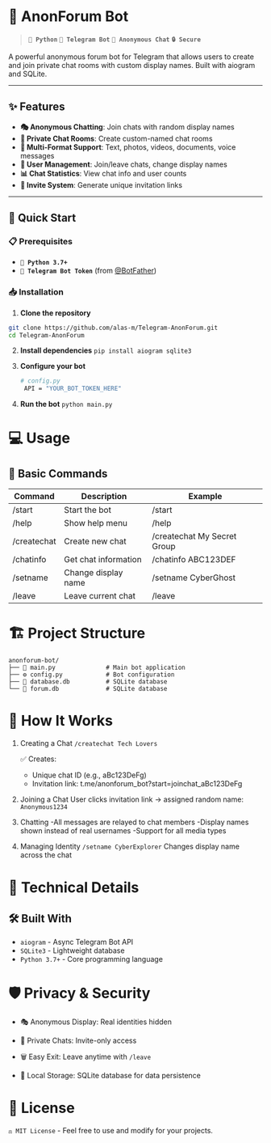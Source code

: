 # 🤖 AnonForum Bot

> **`🐍 Python`** **`🤖 Telegram Bot`** **`💬 Anonymous Chat`** **`🔒 Secure`**

A powerful anonymous forum bot for Telegram that allows users to create and join private chat rooms with custom display names. Built with aiogram and SQLite.

---

## ✨ Features

- **🎭 Anonymous Chatting**: Join chats with random display names
- **🔗 Private Chat Rooms**: Create custom-named chat rooms
- **📱 Multi-Format Support**: Text, photos, videos, documents, voice messages
- **👥 User Management**: Join/leave chats, change display names
- **📊 Chat Statistics**: View chat info and user counts
- **🔗 Invite System**: Generate unique invitation links

---

## 🚀 Quick Start

### 📋 Prerequisites
- **`🐍 Python 3.7+`**
- **`🤖 Telegram Bot Token`** (from [@BotFather](https://t.me/BotFather))

### 📥 Installation

1. **Clone the repository**
  ```bash
  git clone https://github.com/alas-m/Telegram-AnonForum.git
  cd Telegram-AnonForum
  ```

2. **Install dependencies**
   ```pip install aiogram sqlite3```
   
4. **Configure your bot**
   ```bash
   # config.py
    API = "YOUR_BOT_TOKEN_HERE"
   ```
5. **Run the bot**
   `python main.py `

# 💻 Usage
## 🎯 Basic Commands

| Command | Description | Example |
|---------|-------------|---------|
| /start | Start the bot | /start |
| /help | Show help menu | /help |
| /createchat | Create new chat | /createchat My Secret Group |
| /chatinfo | Get chat information | /chatinfo ABC123DEF |
| /setname | Change display name | /setname CyberGhost |
| /leave | Leave current chat | /leave |

# 🏗️ Project Structure
```
anonforum-bot/
├── 🤖 main.py              # Main bot application
├── ⚙️ config.py            # Bot configuration
├── 💾 database.db          # SQLite database
└── 💾 forum.db             # SQLite database
```

# 🎨 How It Works
1. Creating a Chat
   `/createchat Tech Lovers`

   ✅ Creates:
   - Unique chat ID (e.g., aBc123DeFg)
   - Invitation link: t.me/anonforum_bot?start=joinchat_aBc123DeFg

2. Joining a Chat
   User clicks invitation link → assigned random name: `Anonymous1234`

3. Chatting
  -All messages are relayed to chat members
  -Display names shown instead of real usernames
  -Support for all media types

4. Managing Identity
   `/setname CyberExplorer`
   Changes display name across the chat

# 🔧 Technical Details
  
## 🛠️ Built With
- `aiogram` - Async Telegram Bot API
- `SQLite3` - Lightweight database
- `Python 3.7+` - Core programming language

# 🛡️ Privacy & Security
- 🎭 Anonymous Display: Real identities hidden

- 🔐 Private Chats: Invite-only access

- 🗑️ Easy Exit: Leave anytime with `/leave`

- 💾 Local Storage: SQLite database for data persistence

# 📄 License
`⚖️ MIT License` - Feel free to use and modify for your projects.

